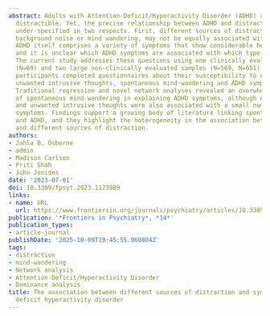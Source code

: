 ```yaml
---
abstract: Adults with Attention-Deficit/Hyperactivity Disorder (ADHD) are generally
  distractible. Yet, the precise relationship between ADHD and distractibility remains
  under-specified in two respects. First, different sources of distraction, such as
  background noise or mind wandering, may not be equally associated with ADHD. Second,
  ADHD itself comprises a variety of symptoms that show considerable heterogeneity
  and it is unclear which ADHD symptoms are associated with which type of distraction.
  The current study addresses these questions using one clinically evaluated sample
  (N=69) and two large non-clinically evaluated samples (N=569, N=651). In all samples,
  participants completed questionnaires about their susceptibility to external distraction,
  unwanted intrusive thoughts, spontaneous mind-wandering and ADHD symptomatology.
  Traditional regression and novel network analyses revealed an overwhelming contribution
  of spontaneous mind-wandering in explaining ADHD symptoms, although external distraction
  and unwanted intrusive thoughts were also associated with a small number of ADHD
  symptoms. Findings support a growing body of literature linking spontaneous mind-wandering
  and ADHD, and they highlight the heterogeneity in the association between ADHD symptoms
  and different sources of distraction.
authors:
- Jahla B. Osborne
- admin
- Madison Carlson
- Priti Shah
- John Jonides
date: '2023-07-01'
doi: 10.3389/fpsyt.2023.1173989
links:
- name: URL
  url: https://www.frontiersin.org/journals/psychiatry/articles/10.3389/fpsyt.2023.1173989/full
publication: '*Frontiers in Psychiatry*, *14*'
publication_types:
- article-journal
publishDate: '2025-10-09T19:45:55.960804Z'
tags:
- distraction
- mind-wandering
- Network analysis
- Attention-Deficit/Hyperactivity Disorder
- Dominance analysis
title: The association between different sources of distraction and symptoms of attention
  deficit hyperactivity disorder
---
```

